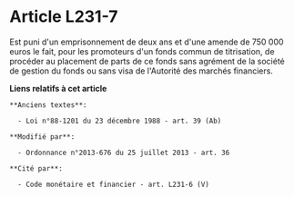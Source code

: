 # Article L231-7

Est puni d'un emprisonnement de deux ans et d'une amende de 750 000 euros le fait, pour les promoteurs d'un fonds commun de
titrisation, de procéder au placement de parts de ce fonds sans agrément de la société de gestion du fonds ou sans visa de
l'Autorité des marchés financiers.

**Liens relatifs à cet article**

	**Anciens textes**:

	  - Loi n°88-1201 du 23 décembre 1988 - art. 39 (Ab)

	**Modifié par**:

	  - Ordonnance n°2013-676 du 25 juillet 2013 - art. 36

	**Cité par**:

	  - Code monétaire et financier - art. L231-6 (V)
